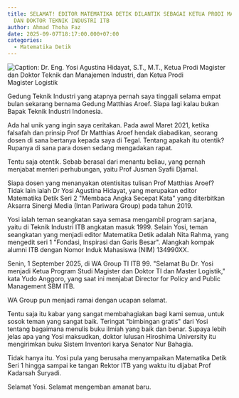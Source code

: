 ```yaml
---
title: SELAMAT! EDITOR MATEMATIKA DETIK DILANTIK SEBAGAI KETUA PRODI MAGISTER
  DAN DOKTOR TEKNIK INDUSTRI ITB
author: Ahmad Thoha Faz
date: 2025-09-07T18:17:00.000+07:00
categories:
  - Matematika Detik
---
```

![ Caption: Dr. Eng. Yosi Agustina Hidayat, S.T., M.T., Ketua Prodi Magister dan Doktor Teknik dan Manajemen Industri, dan Ketua Prodi Magister Logistik](/images/uploads/images.jpeg " Caption: Dr. Eng. Yosi Agustina Hidayat, S.T., M.T., Ketua Prodi Magister dan Doktor Teknik dan Manajemen Industri, dan Ketua Prodi Magister Logistik")

Gedung Teknik Industri yang atapnya pernah saya tinggali selama empat bulan sekarang bernama Gedung Matthias Aroef. Siapa lagi kalau bukan Bapak Teknik Industri Indonesia. 



Ada hal unik yang ingin saya ceritakan. Pada awal Maret 2021, ketika  falsafah dan prinsip Prof Dr Matthias Aroef hendak diabadikan, seorang dosen di sana bertanya kepada saya di Tegal. Tentang apakah itu otentik? Rupanya di sana para dosen sedang mengadakan rapat. 



Tentu saja otentik. Sebab berasal dari menantu beliau, yang pernah menjabat menteri perhubungan, yaitu Prof Jusman Syafii Djamal.



Siapa dosen yang menanyakan otentisitas tulisan Prof Matthias Aroef? Tidak lain ialah Dr Yosi Agustina Hidayat, yang merupakan editor Matematika Detik Seri 2 "Membaca Angka Secepat Kata" yang diterbitkan Aksarra Sinergi Media (Intan Pariwara Group) pada tahun 2019. 



Yosi ialah teman seangkatan saya semasa mengambil program sarjana, yaitu di Teknik Industri ITB angkatan masuk 1999. Selain Yosi, teman seangkatan yang menjadi editor Matematika Detik adalah Nita Rahma, yang mengedit seri 1 "Fondasi, Inspirasi dan Garis Besar". Alangkah kompak alumni ITB dengan Nomor Induk Mahasiswa (NIM) 134990XX.

Senin, 1 September 2025, di WA Group TI ITB 99. "Selamat Bu Dr. Yosi menjadi Ketua Program Studi Magister dan Doktor TI dan Master Logistik," kata Yudo Anggoro, yang saat ini menjabat Director for Policy and Public Management SBM ITB.



WA Group pun menjadi ramai dengan ucapan selamat.



Tentu saja itu kabar yang sangat membahagiakan bagi kami semua, untuk sosok teman yang sangat baik. Teringat "bimbingan gratis" dari Yosi tentang bagaimana menulis buku ilmiah yang baik dan benar. Supaya lebih jelas apa yang Yosi maksudkan, doktor lulusan Hiroshima University itu mengirimkan buku Sistem Inventori karya Senator Nur Bahagia.



Tidak hanya itu. Yosi pula yang berusaha menyampaikan Matematika Detik Seri 1 hingga sampai ke tangan Rektor ITB yang waktu itu dijabat Prof Kadarsah Suryadi.



Selamat Yosi. Selamat mengemban amanat baru.
